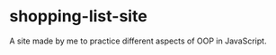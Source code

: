 shopping-list-site
==================
A site made by me to practice different aspects of OOP in JavaScript.

